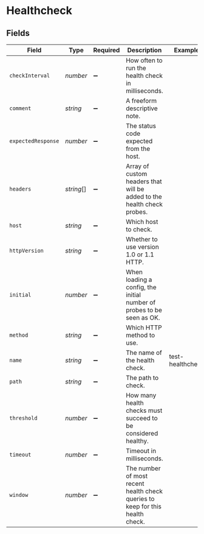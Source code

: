# Healthcheck


## Fields

| Field                                                                         | Type                                                                          | Required                                                                      | Description                                                                   | Example                                                                       |
| ----------------------------------------------------------------------------- | ----------------------------------------------------------------------------- | ----------------------------------------------------------------------------- | ----------------------------------------------------------------------------- | ----------------------------------------------------------------------------- |
| `checkInterval`                                                               | *number*                                                                      | :heavy_minus_sign:                                                            | How often to run the health check in milliseconds.                            |                                                                               |
| `comment`                                                                     | *string*                                                                      | :heavy_minus_sign:                                                            | A freeform descriptive note.                                                  |                                                                               |
| `expectedResponse`                                                            | *number*                                                                      | :heavy_minus_sign:                                                            | The status code expected from the host.                                       |                                                                               |
| `headers`                                                                     | *string*[]                                                                    | :heavy_minus_sign:                                                            | Array of custom headers that will be added to the health check probes.        |                                                                               |
| `host`                                                                        | *string*                                                                      | :heavy_minus_sign:                                                            | Which host to check.                                                          |                                                                               |
| `httpVersion`                                                                 | *string*                                                                      | :heavy_minus_sign:                                                            | Whether to use version 1.0 or 1.1 HTTP.                                       |                                                                               |
| `initial`                                                                     | *number*                                                                      | :heavy_minus_sign:                                                            | When loading a config, the initial number of probes to be seen as OK.         |                                                                               |
| `method`                                                                      | *string*                                                                      | :heavy_minus_sign:                                                            | Which HTTP method to use.                                                     |                                                                               |
| `name`                                                                        | *string*                                                                      | :heavy_minus_sign:                                                            | The name of the health check.                                                 | test-healthcheck                                                              |
| `path`                                                                        | *string*                                                                      | :heavy_minus_sign:                                                            | The path to check.                                                            |                                                                               |
| `threshold`                                                                   | *number*                                                                      | :heavy_minus_sign:                                                            | How many health checks must succeed to be considered healthy.                 |                                                                               |
| `timeout`                                                                     | *number*                                                                      | :heavy_minus_sign:                                                            | Timeout in milliseconds.                                                      |                                                                               |
| `window`                                                                      | *number*                                                                      | :heavy_minus_sign:                                                            | The number of most recent health check queries to keep for this health check. |                                                                               |